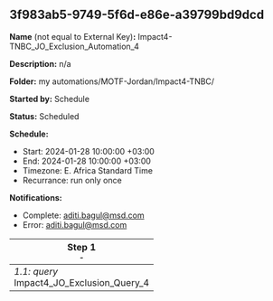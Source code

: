 ## 3f983ab5-9749-5f6d-e86e-a39799bd9dcd

**Name** (not equal to External Key)**:** Impact4-TNBC_JO_Exclusion_Automation_4

**Description:** n/a

**Folder:** my automations/MOTF-Jordan/Impact4-TNBC/

**Started by:** Schedule

**Status:** Scheduled

**Schedule:**

* Start: 2024-01-28 10:00:00 +03:00
* End: 2024-01-28 10:00:00 +03:00
* Timezone: E. Africa Standard Time
* Recurrance: run only once

**Notifications:**

* Complete: aditi.bagul@msd.com
* Error: aditi.bagul@msd.com

| Step 1<br>_<small>-</small>_ |
| --- |
| _1.1: query_<br>Impact4_JO_Exclusion_Query_4 |
